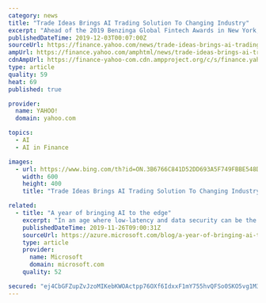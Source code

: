 ```yaml
---
category: news
title: "Trade Ideas Brings AI Trading Solution To Changing Industry"
excerpt: "Ahead of the 2019 Benzinga Global Fintech Awards in New York, Trade Ideas co-founder and managing partner David ... “There’s no incentive; there’s less money to launch a next-generation platform.” Trade Idea's AI-based Offering Trade Ideas has introduced machine learning artificial intelligence technology that derives tradeable patterns ..."
publishedDateTime: 2019-12-03T00:07:00Z
sourceUrl: https://finance.yahoo.com/news/trade-ideas-brings-ai-trading-191932035.html
ampUrl: https://finance.yahoo.com/amphtml/news/trade-ideas-brings-ai-trading-191932035.html
cdnAmpUrl: https://finance-yahoo-com.cdn.ampproject.org/c/s/finance.yahoo.com/amphtml/news/trade-ideas-brings-ai-trading-191932035.html
type: article
quality: 59
heat: 69
published: true

provider:
  name: YAHOO!
  domain: yahoo.com

topics:
  - AI
  - AI in Finance

images:
  - url: https://www.bing.com/th?id=ON.3B6766C841D52DD693A5F749FBBE548D
    width: 600
    height: 400
    title: "Trade Ideas Brings AI Trading Solution To Changing Industry"

related:
  - title: "A year of bringing AI to the edge"
    excerpt: "In an age where low-latency and data security can be the lifeblood of a business, containers make it possible for enterprises to meet these needs when harnessing artificial intelligence (AI). Since introducing Azure Cognitive Services in containers this time last year, businesses across industries have"
    publishedDateTime: 2019-11-26T09:00:31Z
    sourceUrl: https://azure.microsoft.com/blog/a-year-of-bringing-ai-to-the-edge/
    type: article
    provider:
      name: Microsoft
      domain: microsoft.com
    quality: 52

secured: "ej4CbGFZupZvJzoMIKebKWOActpp76OXf6IdxxF1mY755hvQFSo0SKO5vg1M3zKn/WsURrxe3Q/+MKgcONXDDkuf3NHTTZCM0cF6+iFdjTZWMpedt2U0yKa3iEpjsDnAZpmkPsx3doI+Y69olTIlai494H9cJwyvphMEDwgRATLdgyoS58guS5HVUNan7YxZ4+sZlSXNLUA3yiR2M+LGd3OhsPVsern1fOziw61XTC71AqRKzw4ezowSgQFMla4V7EoiUI6i8jvg+1chiZkv2w==;32R/NylbvMABdwM4NgKDcQ=="
---
```


